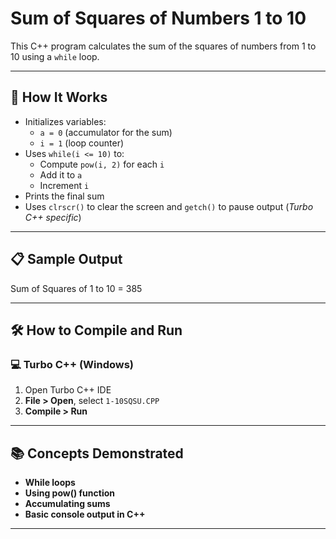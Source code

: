 # Sum of Squares of Numbers 1 to 10

This C++ program calculates the sum of the squares of numbers from 1 to 10 using a `while` loop.

---

## 🚀 How It Works

- Initializes variables:
  - `a = 0` (accumulator for the sum)
  - `i = 1` (loop counter)
- Uses `while(i <= 10)` to:
  - Compute `pow(i, 2)` for each `i`
  - Add it to `a`
  - Increment `i`
- Prints the final sum
- Uses `clrscr()` to clear the screen and `getch()` to pause output (*Turbo C++ specific*)

---

## 📋 Sample Output

Sum of Squares of 1 to 10 = 385

---

## 🛠️ How to Compile and Run

### 💻 Turbo C++ (Windows)

1. Open Turbo C++ IDE
2. **File > Open**, select `1-10SQSU.CPP`
3. **Compile > Run**

---

## 📚 Concepts Demonstrated
- **While loops**
- **Using pow() function**
- **Accumulating sums**
- **Basic console output in C++**

---
